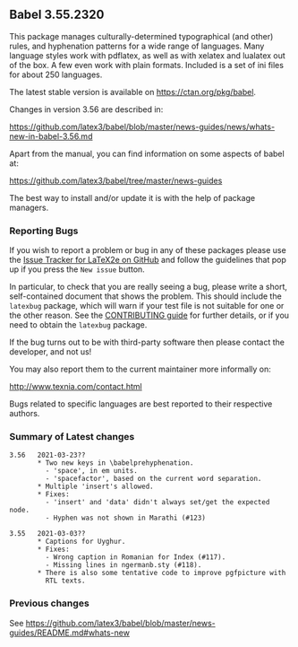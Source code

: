 ## Babel 3.55.2320

This package manages culturally-determined typographical (and other)
rules, and hyphenation patterns for a wide range of languages. Many
language styles work with pdflatex, as well as with xelatex and
lualatex out of the box. A few even work with plain formats. Included
is a set of ini files for about 250 languages.

The latest stable version is available on <https://ctan.org/pkg/babel>.

Changes in version 3.56 are described in:

https://github.com/latex3/babel/blob/master/news-guides/news/whats-new-in-babel-3.56.md

Apart from the manual, you can find information on some aspects of babel at:

https://github.com/latex3/babel/tree/master/news-guides

The best way to install and/or update it is with the help of package
managers.

### Reporting Bugs

If you wish to report a problem or bug in any of these packages please
use the
[Issue Tracker for LaTeX2e on GitHub](https://github.com/latex3/babel/issues)
and follow the guidelines that pop up if you press the `New issue`
button.

In particular, to check that you are really seeing a bug, please write
a short, self-contained document that shows the problem. This should
include the `latexbug` package, which will warn if your test file is
not suitable for one or the other reason. See the
[CONTRIBUTING guide](https://github.com/latex3/latex2e/blob/master/CONTRIBUTING.md)
for further details, or if you need to obtain the `latexbug` package.

If the bug turns out to be with third-party software then please
contact the developer, and not us!

You may also report them to the current maintainer more informally on:

   http://www.texnia.com/contact.html

Bugs related to specific languages are best reported to their
respective authors.

### Summary of Latest changes
```
3.56   2021-03-23??
       * Two new keys in \babelprehyphenation.
         - 'space', in em units.
         - 'spacefactor', based on the current word separation.
       * Multiple 'insert's allowed.
       * Fixes:
         - 'insert' and 'data' didn't always set/get the expected node.
         - Hyphen was not shown in Marathi (#123)
         
3.55   2021-03-03??
       * Captions for Uyghur.
       * Fixes:
         - Wrong caption in Romanian for Index (#117).
         - Missing lines in ngermanb.sty (#118).
       * There is also some tentative code to improve pgfpicture with
         RTL texts.
```

### Previous changes

See https://github.com/latex3/babel/blob/master/news-guides/README.md#whats-new

